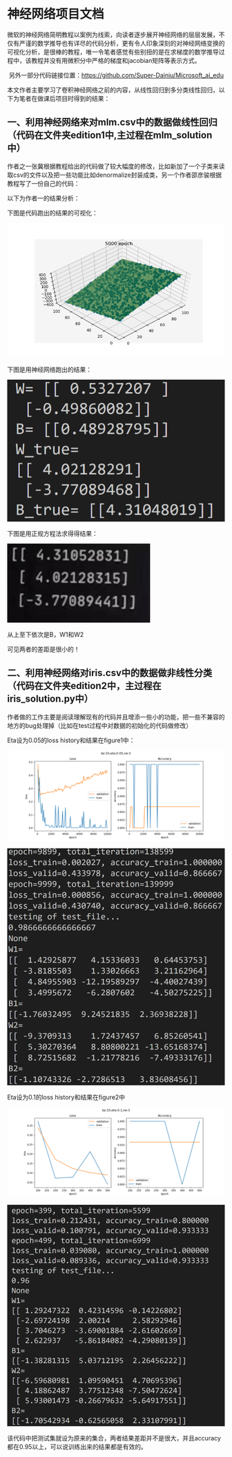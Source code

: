 # 神经网络项目文档

​		微软的神经网络简明教程以案例为线索，向读者逐步展开神经网络的层层发展，不仅有严谨的数学推导也有详尽的代码分析，更有令人印象深刻的对神经网络变换的可视化分析，是很棒的教程，唯一令笔者感觉有些别扭的是在求梯度的数学推导过程中，该教程并没有用微积分中严格的梯度和jacobian矩阵等表示方式。

​    另外一部分代码链接位置：https://github.com/Super-Dainiu/Microsoft_ai_edu  

​		本文作者主要学习了卷积神经网络之前的内容，从线性回归到多分类线性回归，以下为笔者在做课后项目时得到的结果：

## 一、利用神经网络来对mlm.csv中的数据做线性回归（代码在文件夹edition1中,主过程在mlm_solution中）

作者之一张冀根据教程给出的代码做了较大幅度的修改，比如新加了一个子类来读取csv的文件以及把一些功能比如denormalize封装成类，另一个作者邵彦骏根据教程写了一份自己的代码：

以下为作者一的结果分析：

下图是代码跑出的结果的可视化：

![Figure_1.png](Edition1/Figure_1.png)

下图是用神经网络跑出的结果：

![mlm_answer.png](Dataset/mlm_answer.png)

​下图是用正规方程法求得得结果：

![mlm_answer2.png](Dataset/mlm_answer2.png)	

从上至下依次是B，W1和W2

可见两者的差距是很小的！

## 二、利用神经网络对iris.csv中的数据做非线性分类（代码在文件夹edition2中，主过程在iris_solution.py中）

作者做的工作主要是阅读理解现有的代码并且增添一些小的功能，把一些不兼容的地方的bug处理掉（比如在test过程中对数据的初始化的代码做修改）

Eta设为0.05的loss history和结果在figure1中：

![Figure_1.png](Dataset/Figure_1.png)

![answer_with%20_figure_1.png](Dataset/answer_with%20_figure_1.png)

Eta设为0.1的loss history和结果在figure2中

![Figure_2.png](Dataset/Figure_2.png)

![answer_with%20_figure_2.png](Dataset/answer_with%20_figure_2.png)

该代码中把测试集就设为原来的集合，两者结果差距并不是很大，并且accuracy都在0.95以上，可以说训练出来的结果都是有效的。
